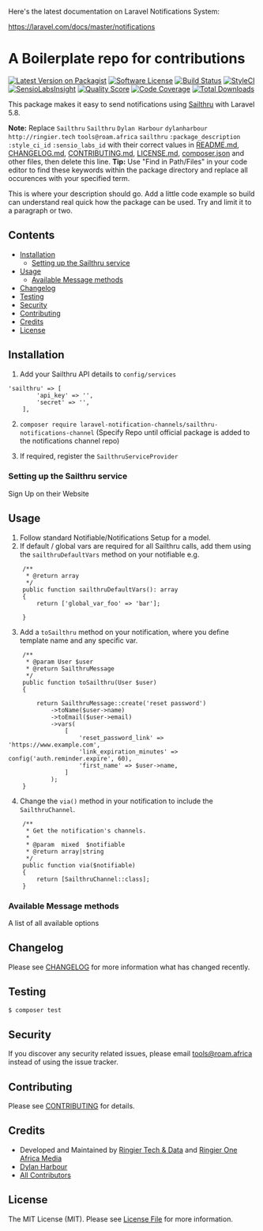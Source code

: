 Here's the latest documentation on Laravel Notifications System: 

https://laravel.com/docs/master/notifications

# A Boilerplate repo for contributions

[![Latest Version on Packagist](https://img.shields.io/packagist/v/laravel-notification-channels/sailthru.svg?style=flat-square)](https://packagist.org/packages/laravel-notification-channels/sailthru)
[![Software License](https://img.shields.io/badge/license-MIT-brightgreen.svg?style=flat-square)](LICENSE.md)
[![Build Status](https://img.shields.io/travis/laravel-notification-channels/sailthru/master.svg?style=flat-square)](https://travis-ci.org/laravel-notification-channels/sailthru)
[![StyleCI](https://styleci.io/repos/:style_ci_id/shield)](https://styleci.io/repos/:style_ci_id)
[![SensioLabsInsight](https://img.shields.io/sensiolabs/i/:sensio_labs_id.svg?style=flat-square)](https://insight.sensiolabs.com/projects/:sensio_labs_id)
[![Quality Score](https://img.shields.io/scrutinizer/g/laravel-notification-channels/sailthru.svg?style=flat-square)](https://scrutinizer-ci.com/g/laravel-notification-channels/sailthru)
[![Code Coverage](https://img.shields.io/scrutinizer/coverage/g/laravel-notification-channels/sailthru/master.svg?style=flat-square)](https://scrutinizer-ci.com/g/laravel-notification-channels/sailthru/?branch=master)
[![Total Downloads](https://img.shields.io/packagist/dt/laravel-notification-channels/sailthru.svg?style=flat-square)](https://packagist.org/packages/laravel-notification-channels/sailthru)

This package makes it easy to send notifications using [Sailthru](https://www.sailthru.com) with Laravel 5.8.

**Note:** Replace ```Sailthru``` ```Sailthru``` ```Dylan Harbour``` ```dylanharbour``` ```http://ringier.tech``` ```tools@roam.africa``` ```sailthru``` ```:package_description``` ```:style_ci_id``` ```:sensio_labs_id``` with their correct values in [README.md](README.md), [CHANGELOG.md](CHANGELOG.md), [CONTRIBUTING.md](CONTRIBUTING.md), [LICENSE.md](LICENSE.md), [composer.json](composer.json) and other files, then delete this line.
**Tip:** Use "Find in Path/Files" in your code editor to find these keywords within the package directory and replace all occurences with your specified term.

This is where your description should go. Add a little code example so build can understand real quick how the package can be used. Try and limit it to a paragraph or two.



## Contents

- [Installation](#installation)
	- [Setting up the Sailthru service](#setting-up-the-Sailthru-service)
- [Usage](#usage)
	- [Available Message methods](#available-message-methods)
- [Changelog](#changelog)
- [Testing](#testing)
- [Security](#security)
- [Contributing](#contributing)
- [Credits](#credits)
- [License](#license)


## Installation

1. Add your Sailthru API details to `config/services`
```
'sailthru' => [
        'api_key' => '',
        'secret' => '',
    ],
```
2. `composer require laravel-notification-channels/sailthru-notifications-channel`
(Specify Repo until official package is added to the notifications channel repo)

2. If required, register the `SailthruServiceProvider`


### Setting up the Sailthru service

Sign Up on their Website

## Usage

1. Follow standard Notifiable/Notifications Setup for a model. 
2. If default / global vars are required for all Sailthru calls, add them using the `sailthruDefaultVars` method on your notifiable e.g. 
```
    /**
     * @return array
     */
    public function sailthruDefaultVars(): array
    {
        return ['global_var_foo' => 'bar'];

    }
```
3. Add a `toSailthru` method on your notification, where you define template name and any specific var. 

```
    /**
     * @param User $user
     * @return SailthruMessage
     */
    public function toSailthru(User $user)
    {

        return SailthruMessage::create('reset password')
            ->toName($user->name)
            ->toEmail($user->email)
            ->vars(
                [
                    'reset_password_link' => 'https://www.example.com',
                    'link_expiration_minutes' => config('auth.reminder.expire', 60),
                    'first_name' => $user->name,
                ]
            );
    }
```

4. Change the `via()` method in your notification to include the `SailthruChannel`.

```
    /**
     * Get the notification's channels.
     *
     * @param  mixed  $notifiable
     * @return array|string
     */
    public function via($notifiable)
    {
        return [SailthruChannel::class];
    }

```
### Available Message methods

A list of all available options

## Changelog

Please see [CHANGELOG](CHANGELOG.md) for more information what has changed recently.

## Testing

``` bash
$ composer test
```

## Security

If you discover any security related issues, please email tools@roam.africa instead of using the issue tracker.

## Contributing

Please see [CONTRIBUTING](CONTRIBUTING.md) for details.

## Credits

- Developed and Maintained by [Ringier Tech & Data](http://ringier.tech) and [Ringier One Africa Media](https://roam.africa)
- [Dylan Harbour](https://github.com/dylanharbour)
- [All Contributors](../../contributors)

## License

The MIT License (MIT). Please see [License File](LICENSE.md) for more information.
